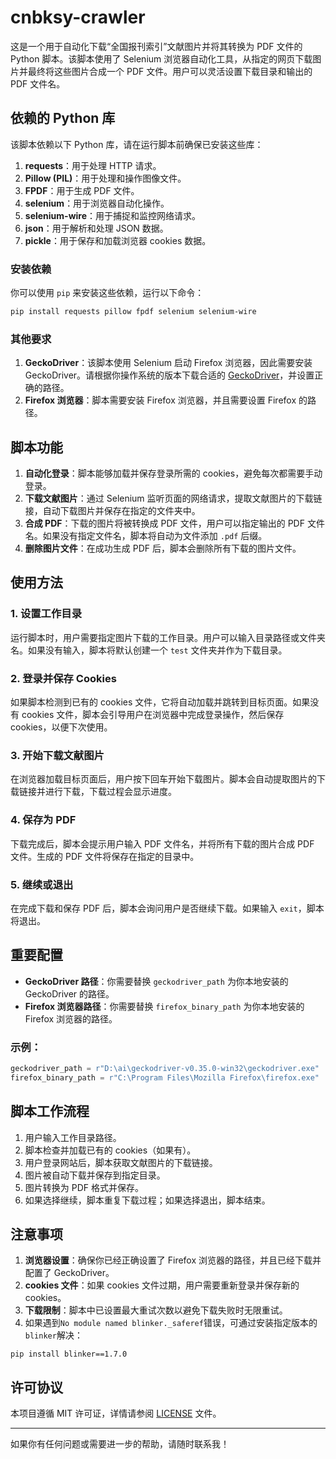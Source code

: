 # cnbksy-crawler
这是一个用于自动化下载“全国报刊索引”文献图片并将其转换为 PDF 文件的 Python 脚本。该脚本使用了 Selenium 浏览器自动化工具，从指定的网页下载图片并最终将这些图片合成一个 PDF 文件。用户可以灵活设置下载目录和输出的 PDF 文件名。

## 依赖的 Python 库

该脚本依赖以下 Python 库，请在运行脚本前确保已安装这些库：

1. **requests**：用于处理 HTTP 请求。
2. **Pillow (PIL)**：用于处理和操作图像文件。
3. **FPDF**：用于生成 PDF 文件。
4. **selenium**：用于浏览器自动化操作。
5. **selenium-wire**：用于捕捉和监控网络请求。
6. **json**：用于解析和处理 JSON 数据。
7. **pickle**：用于保存和加载浏览器 cookies 数据。

### 安装依赖

你可以使用 `pip` 来安装这些依赖，运行以下命令：

```bash
pip install requests pillow fpdf selenium selenium-wire
```

### 其他要求

1. **GeckoDriver**：该脚本使用 Selenium 启动 Firefox 浏览器，因此需要安装 GeckoDriver。请根据你操作系统的版本下载合适的 [GeckoDriver](https://github.com/mozilla/geckodriver/releases)，并设置正确的路径。
2. **Firefox 浏览器**：脚本需要安装 Firefox 浏览器，并且需要设置 Firefox 的路径。

## 脚本功能

1. **自动化登录**：脚本能够加载并保存登录所需的 cookies，避免每次都需要手动登录。
2. **下载文献图片**：通过 Selenium 监听页面的网络请求，提取文献图片的下载链接，自动下载图片并保存在指定的文件夹中。
3. **合成 PDF**：下载的图片将被转换成 PDF 文件，用户可以指定输出的 PDF 文件名。如果没有指定文件名，脚本将自动为文件添加 `.pdf` 后缀。
4. **删除图片文件**：在成功生成 PDF 后，脚本会删除所有下载的图片文件。

## 使用方法

### 1. 设置工作目录

运行脚本时，用户需要指定图片下载的工作目录。用户可以输入目录路径或文件夹名。如果没有输入，脚本将默认创建一个 `test` 文件夹并作为下载目录。

### 2. 登录并保存 Cookies

如果脚本检测到已有的 cookies 文件，它将自动加载并跳转到目标页面。如果没有 cookies 文件，脚本会引导用户在浏览器中完成登录操作，然后保存 cookies，以便下次使用。

### 3. 开始下载文献图片

在浏览器加载目标页面后，用户按下回车开始下载图片。脚本会自动提取图片的下载链接并进行下载，下载过程会显示进度。

### 4. 保存为 PDF

下载完成后，脚本会提示用户输入 PDF 文件名，并将所有下载的图片合成 PDF 文件。生成的 PDF 文件将保存在指定的目录中。

### 5. 继续或退出

在完成下载和保存 PDF 后，脚本会询问用户是否继续下载。如果输入 `exit`，脚本将退出。

## 重要配置

- **GeckoDriver 路径**：你需要替换 `geckodriver_path` 为你本地安装的 GeckoDriver 的路径。
- **Firefox 浏览器路径**：你需要替换 `firefox_binary_path` 为你本地安装的 Firefox 浏览器的路径。
  
### 示例：

```python
geckodriver_path = r"D:\ai\geckodriver-v0.35.0-win32\geckodriver.exe"  # 替换为实际路径
firefox_binary_path = r"C:\Program Files\Mozilla Firefox\firefox.exe"  # 替换为实际路径
```

## 脚本工作流程

1. 用户输入工作目录路径。
2. 脚本检查并加载已有的 cookies（如果有）。
3. 用户登录网站后，脚本获取文献图片的下载链接。
4. 图片被自动下载并保存到指定目录。
5. 图片转换为 PDF 格式并保存。
6. 如果选择继续，脚本重复下载过程；如果选择退出，脚本结束。

## 注意事项

1. **浏览器设置**：确保你已经正确设置了 Firefox 浏览器的路径，并且已经下载并配置了 GeckoDriver。
2. **cookies 文件**：如果 cookies 文件过期，用户需要重新登录并保存新的 cookies。
3. **下载限制**：脚本中已设置最大重试次数以避免下载失败时无限重试。
4. 如果遇到`No module named blinker._saferef`错误，可通过安装指定版本的`blinker`解决：
```
pip install blinker==1.7.0
```

## 许可协议

本项目遵循 MIT 许可证，详情请参阅 [LICENSE](./LICENSE) 文件。

---

如果你有任何问题或需要进一步的帮助，请随时联系我！
